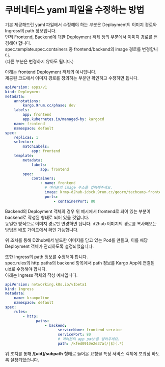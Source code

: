 # 쿠버네티스 yaml 파일을 수정하는 방법

기본 제공해드린 yaml 파일에서 수정해야 하는 부분은 Deployment의 이미지 경로와 Ingress의 path 정보입니다.\
먼저 Frontend, Backend에 대한 Deployment 객체 정의 부분에서 이미지 경로를 변경해야 합니다.\
spec.template.spec.containers 중 frontend/backend의 image 경로를 변경합니다.\
(다른 부분은 변경하지 않아도 됩니다.)

아래는 frontend Deployment 객체의 예시입니다.\
제공된 코드에서 이미지 경로를 정의하는 부분만 확인하고 수정하면 됩니다.

```yaml
apiVersion: apps/v1
kind: Deployment
metadata:
    annotations:
        kargo.9rum.cc/phase: dev
    labels:
        app: frontend
        app.kubernetes.io/managed-by: kargocd
    name: frontend
    namespace: default
spec:
    replicas: 1
    selector:
        matchLabels:
            app: frontend
    template:
        metadata:
            labels:
                app: frontend
        spec:
            containers:
                - name: frontend
                  # 여러분의 image 주소를 입력해주세요.
                  image: krmp-d2hub-idock.9rum.cc/goorm/techcamp-frontend
                  ports:
                      - containerPort: 80
```



Backend의 Deployment 객체의 경우 위 예시에서 frontend로 되어 있는 부분이 backend로 작성된 형태로 되어 있을 것입니다.\
동일한 방식으로 이미지 경로만 변경하면 됩니다. d2hub 이미지의 경로를 복사해오는 방법은 배포 가이드에서 확인 가능합니다.

위 조치를 통해 D2hub에서 빌드한 이미지를 담고 있는 Pod를 만들고, 이를 해당 Deployment 객체가 관리하도록 설정되었습니다.

또한 Ingress의 path 정보를 수정해야 합니다.\
spec.rules의 http.paths의 backend 항목에서 path 정보를 Kargo App에 연결된 uid로 수정해야 합니다.\
아래는 Ingress 객체의 작성 예시입니다.

```yaml
apiVersion: networking.k8s.io/v1beta1
kind: Ingress
metadata:
    name: krampoline
    namespace: default
spec:
    rules:
        - http:
              paths:
                  - backend:
                        serviceName: frontend-service
                        servicePort: 80
                        # 여러분의 app path를 넣어주세요.
                        path: /kfed0910e2e37a(/|$)(.*)
```

위 조치를 통해 **/\[uid]/subpath** 형태로 들어온 요청을 특정 서비스 객체에 포워딩 하도록 설정되었습니다.

